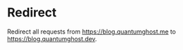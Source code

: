 # Redirect

Redirect all requests from https://blog.quantumghost.me to https://blog.quantumghost.dev.
